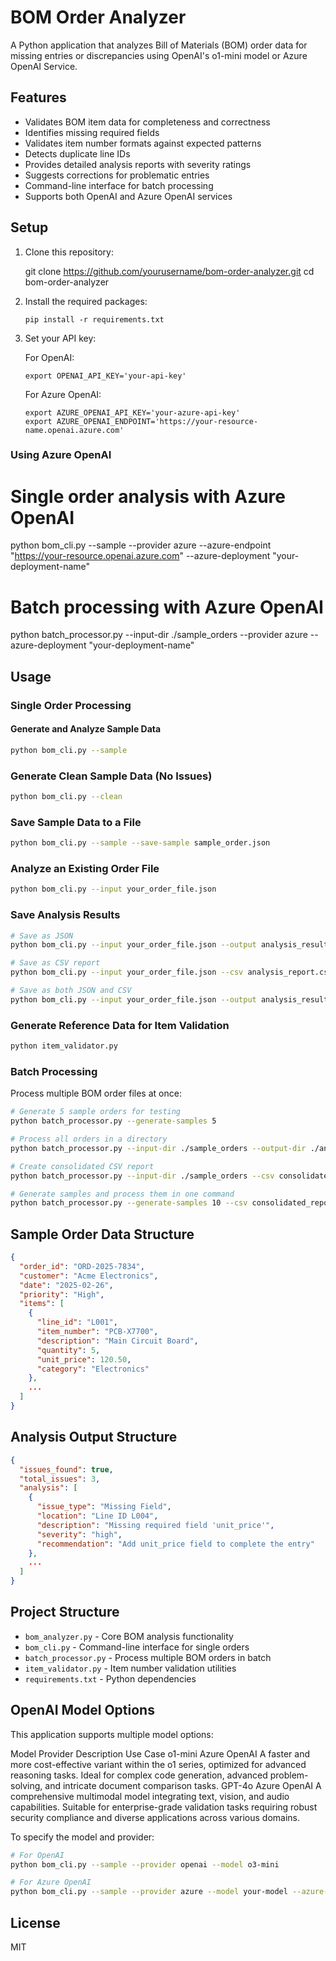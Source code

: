 # BOM Order Analyzer

A Python application that analyzes Bill of Materials (BOM) order data for missing entries or discrepancies using OpenAI's o1-mini model or Azure OpenAI Service.

## Features

- Validates BOM item data for completeness and correctness
- Identifies missing required fields
- Validates item number formats against expected patterns
- Detects duplicate line IDs
- Provides detailed analysis reports with severity ratings
- Suggests corrections for problematic entries
- Command-line interface for batch processing
- Supports both OpenAI and Azure OpenAI services

## Setup

1. Clone this repository:
   
   git clone https://github.com/yourusername/bom-order-analyzer.git
   cd bom-order-analyzer
   

2. Install the required packages:
   ```
   pip install -r requirements.txt
   ```

3. Set your API key:

   For OpenAI:
   ```
   export OPENAI_API_KEY='your-api-key'
   ```

   For Azure OpenAI:
   ```
   export AZURE_OPENAI_API_KEY='your-azure-api-key'
   export AZURE_OPENAI_ENDPOINT='https://your-resource-name.openai.azure.com'
   ```
### Using Azure OpenAI

# Single order analysis with Azure OpenAI
python bom_cli.py --sample --provider azure --azure-endpoint "https://your-resource.openai.azure.com" --azure-deployment "your-deployment-name"

# Batch processing with Azure OpenAI
python batch_processor.py --input-dir ./sample_orders --provider azure --azure-deployment "your-deployment-name"

## Usage

### Single Order Processing

#### Generate and Analyze Sample Data

```bash
python bom_cli.py --sample
```

### Generate Clean Sample Data (No Issues)

```bash
python bom_cli.py --clean
```

### Save Sample Data to a File

```bash
python bom_cli.py --sample --save-sample sample_order.json
```

### Analyze an Existing Order File

```bash
python bom_cli.py --input your_order_file.json
```

### Save Analysis Results

```bash
# Save as JSON
python bom_cli.py --input your_order_file.json --output analysis_results.json

# Save as CSV report
python bom_cli.py --input your_order_file.json --csv analysis_report.csv

# Save as both JSON and CSV
python bom_cli.py --input your_order_file.json --output analysis_results.json --csv analysis_report.csv
```

### Generate Reference Data for Item Validation

```bash
python item_validator.py
```

### Batch Processing

Process multiple BOM order files at once:

```bash
# Generate 5 sample orders for testing
python batch_processor.py --generate-samples 5

# Process all orders in a directory
python batch_processor.py --input-dir ./sample_orders --output-dir ./analysis_results

# Create consolidated CSV report
python batch_processor.py --input-dir ./sample_orders --csv consolidated_report.csv

# Generate samples and process them in one command
python batch_processor.py --generate-samples 10 --csv consolidated_report.csv
```

## Sample Order Data Structure

```json
{
  "order_id": "ORD-2025-7834",
  "customer": "Acme Electronics",
  "date": "2025-02-26",
  "priority": "High",
  "items": [
    {
      "line_id": "L001",
      "item_number": "PCB-X7700",
      "description": "Main Circuit Board",
      "quantity": 5,
      "unit_price": 120.50,
      "category": "Electronics"
    },
    ...
  ]
}
```

## Analysis Output Structure

```json
{
  "issues_found": true,
  "total_issues": 3,
  "analysis": [
    {
      "issue_type": "Missing Field",
      "location": "Line ID L004",
      "description": "Missing required field 'unit_price'",
      "severity": "high",
      "recommendation": "Add unit_price field to complete the entry"
    },
    ...
  ]
}
```

## Project Structure

- `bom_analyzer.py` - Core BOM analysis functionality
- `bom_cli.py` - Command-line interface for single orders
- `batch_processor.py` - Process multiple BOM orders in batch
- `item_validator.py` - Item number validation utilities
- `requirements.txt` - Python dependencies

## OpenAI Model Options

This application supports multiple model options:

Model	Provider	Description	Use Case
o1-mini	Azure OpenAI	A faster and more cost-effective variant within the o1 series, optimized for advanced reasoning tasks.	Ideal for complex code generation, advanced problem-solving, and intricate document comparison tasks.
GPT-4o	Azure OpenAI	A comprehensive multimodal model integrating text, vision, and audio capabilities.	Suitable for enterprise-grade validation tasks requiring robust security compliance and diverse applications across various domains.

To specify the model and provider:
```bash
# For OpenAI
python bom_cli.py --sample --provider openai --model o3-mini

# For Azure OpenAI
python bom_cli.py --sample --provider azure --model your-model --azure-endpoint "https://your-resource.openai.azure.com" --azure-deployment "your-deployment-name"
```

## License

MIT

